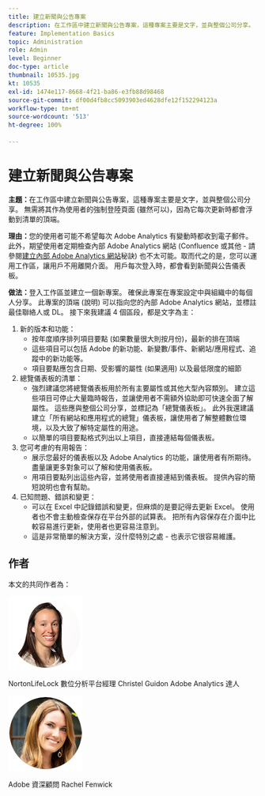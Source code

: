 ```yaml
---
title: 建立新聞與公告專案
description: 在工作區中建立新聞與公告專案，這種專案主要是文字，並與整個公司分享。
feature: Implementation Basics
topic: Administration
role: Admin
level: Beginner
doc-type: article
thumbnail: 10535.jpg
kt: 10535
exl-id: 1474e117-8668-4f21-ba86-e3fb88d98468
source-git-commit: df00d4fb8cc5093903ed4628dfe12f152294123a
workflow-type: tm+mt
source-wordcount: '513'
ht-degree: 100%

---
```


# 建立新聞與公告專案

**主題：**&#x200B;在工作區中建立新聞與公告專案，這種專案主要是文字，並與整個公司分享。 無需將其作為使用者的強制登陸頁面 (雖然可以)，因為它每次更新時都會浮動到清單的頂端。

**理由：**&#x200B;您的使用者可能不希望每次 Adobe Analytics 有變動時都收到電子郵件。 此外，期望使用者定期檢查內部 Adobe Analytics 網站 (Confluence 或其他 - 請參閱[建立內部 Adobe Analytics 網站](create-an-internal-adobe-analytics-site.md)秘訣) 也不太可能。取而代之的是，您可以運用工作區，讓用戶不用離開介面。 用戶每次登入時，都會看到新聞與公告儀表板。

**做法：**&#x200B;登入工作區並建立一個新專案。 確保此專案在專案設定中與組織中的每個人分享。 此專案的頂端 (說明) 可以指向您的內部 Adobe Analytics 網站，並標註最佳聯絡人或 DL。 接下來我建議 4 個區段，都是文字為主：
1. 新的版本和功能：
   * 按年度順序排列項目要點 (如果數量很大則按月份)，最新的排在頂端
   * 這些項目可以包括 Adobe 的新功能、新變數/事件、新網站/應用程式、追蹤中的新功能等。
   * 項目要點應包含日期、受影響的屬性 (如果適用) 以及最低限度的細節
1. 總覽儀表板的清單：
   * 強烈建議您將總覽儀表板用於所有主要屬性或其他大型內容類別。 建立這些項目可停止大量臨時報告，並讓使用者不需額外協助即可快速全面了解屬性。 這些應與整個公司分享，並標記為「總覽儀表板」。 此外我還建議建立「所有網站和應用程式的總覽」儀表板，讓使用者了解整體數位環境，以及大致了解特定屬性的用途。
   * 以簡單的項目要點格式列出以上項目，直接連結每個儀表板。
1. 您可考慮的有用報告：
   * 展示您最好的儀表板以及 Adobe Analytics 的功能，讓使用者有所期待。 盡量讓更多對象可以了解和使用儀表板。
   * 用項目要點列出這些內容，並將使用者直接連結到儀表板。 提供內容的簡短說明也會有幫助。
1. 已知問題、錯誤和變更：
   * 可以在 Excel 中記錄錯誤和變更，但麻煩的是要記得去更新 Excel。 使用者也不會主動檢查保存在平台外部的試算表。 把所有內容保存在介面中比較容易進行更新，使用者也更容易注意到。
   * 這是非常簡單的解決方案，沒什麼特別之處 - 也表示它很容易維護。

## 作者

本文的共同作者為：

![Christel Guidon](assets/Christel-Headshot-150.png)

NortonLifeLock 數位分析平台經理 Christel Guidon
Adobe Analytics 達人

![Rachel Fenwick](assets/Rachel-Fenwick-150.png)

Adobe 資深顧問 Rachel Fenwick
